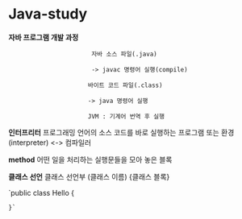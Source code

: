 # Java-study

**자바 프로그램 개발 과정**

                           자바 소스 파일(.java)

                           -> javac 명령어 실행(compile)
                          
                          바이트 코드 파일(.class)
                          
                          -> java 명령어 실행
                          
                          JVM : 기계어 번역 후 실행

**인터프리터** 프로그래밍 언어의 소스 코드를 바로 실행하는 프로그램 또는 환경 (interpreter) <-> 컴파일러

**method** 어떤 일을 처리하는 실행문들을 모아 놓은 블록

**클래스 선언** 클래스 선언부 (클래스 이름) {클래스 블록}

`public class Hello {

    }`

